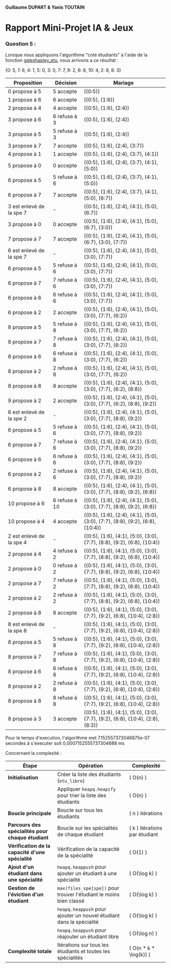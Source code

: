 #### Guillaume DUPART & Yanis TOUTAIN

# Rapport Mini-Projet IA & Jeux

### Question 5 :

Lorsque nous appliquons l'algorithme "coté étudiants" à l'aide de la fonction [galeshapley_etu](../src/galeshapley.py), nous arrivons a ce résultat : 

{0: 5, 1: 6, 4: 1, 5: 0, 3: 0, 7: 7, 9: 2, 6: 8, 10: 4, 2: 8, 8: 3}


| Proposition        | Décision   | Mariage                                                                                   |
|--------------------|------------|-------------------------------------------------------------------------------------------|
| 0 propose à 5      | 5 accepte  | ((0:5))                                                                                    |
| 1 propose à 6      | 6 accepte  | ((0:5), (1:6))                                                                             |
| 2 propose à 4      | 4 accepte  | ((0:5), (1:6), (2:4))                                                                      |
| 3 propose à 6      | 6 refuse à 3 | ((0:5), (1:6), (2:4))                                                                      |
| 3 propose à 5      | 5 refuse à 3 | ((0:5), (1:6), (2:4))                                                                      |
| 3 propose à 7      | 7 accepte  | ((0:5), (1:6), (2:4), (3:7))                                                               |
| 4 propose à 1      | 1 accepte  | ((0:5), (1:6), (2:4), (3:7), (4:1))                                                        |
| 5 propose à 0      | 0 accepte  | ((0:5), (1:6), (2:4), (3:7), (4:1), (5:0))                                                 |
| 6 propose à 5      | 5 refuse à 6 | ((0:5), (1:6), (2:4), (3:7), (4:1), (5:0))                                                 |
| 6 propose à 7      | 7 accepte  | ((0:5), (1:6), (2:4), (3:7), (4:1), (5:0), (6:7))                                          |
| 3 est enlevé de la spe 7 | - | ((0:5), (1:6), (2:4), (4:1), (5:0), (6:7))                                                 |
| 3 propose à 0      | 0 accepte  | ((0:5), (1:6), (2:4), (4:1), (5:0), (6:7), (3:0))                                          |
| 7 propose à 7      | 7 accepte  | ((0:5), (1:6), (2:4), (4:1), (5:0), (6:7), (3:0), (7:7))                                  |
| 6 est enlevé de la spe 7 | - | ((0:5), (1:6), (2:4), (4:1), (5:0), (3:0), (7:7))                                          |
| 6 propose à 5      | 5 refuse à 6 | ((0:5), (1:6), (2:4), (4:1), (5:0), (3:0), (7:7))                                          |
| 6 propose à 7      | 7 refuse à 6 | ((0:5), (1:6), (2:4), (4:1), (5:0), (3:0), (7:7))                                          |
| 6 propose à 6      | 6 refuse à 6 | ((0:5), (1:6), (2:4), (4:1), (5:0), (3:0), (7:7))                                          |
| 6 propose à 2      | 2 accepte  | ((0:5), (1:6), (2:4), (4:1), (5:0), (3:0), (7:7), (6:2))                                  |
| 8 propose à 5      | 5 refuse à 8 | ((0:5), (1:6), (2:4), (4:1), (5:0), (3:0), (7:7), (6:2))                                  |
| 8 propose à 7      | 7 refuse à 8 | ((0:5), (1:6), (2:4), (4:1), (5:0), (3:0), (7:7), (6:2))                                  |
| 8 propose à 6      | 6 refuse à 8 | ((0:5), (1:6), (2:4), (4:1), (5:0), (3:0), (7:7), (6:2))                                  |
| 8 propose à 2      | 2 refuse à 8 | ((0:5), (1:6), (2:4), (4:1), (5:0), (3:0), (7:7), (6:2))                                  |
| 8 propose à 8      | 8 accepte  | ((0:5), (1:6), (2:4), (4:1), (5:0), (3:0), (7:7), (6:2), (8:8))                            |
| 9 propose à 2      | 2 accepte  | ((0:5), (1:6), (2:4), (4:1), (5:0), (3:0), (7:7), (6:2), (8:8), (9:2))                    |
| 6 est enlevé de la spe 2 | - | ((0:5), (1:6), (2:4), (4:1), (5:0), (3:0), (7:7), (8:8), (9:2))                            |
| 6 propose à 5      | 5 refuse à 6 | ((0:5), (1:6), (2:4), (4:1), (5:0), (3:0), (7:7), (8:8), (9:2))                            |
| 6 propose à 7      | 7 refuse à 6 | ((0:5), (1:6), (2:4), (4:1), (5:0), (3:0), (7:7), (8:8), (9:2))                            |
| 6 propose à 6      | 6 refuse à 6 | ((0:5), (1:6), (2:4), (4:1), (5:0), (3:0), (7:7), (8:8), (9:2))                            |
| 6 propose à 2      | 2 refuse à 6 | ((0:5), (1:6), (2:4), (4:1), (5:0), (3:0), (7:7), (8:8), (9:2))                            |
| 6 propose à 8      | 8 accepte  | ((0:5), (1:6), (2:4), (4:1), (5:0), (3:0), (7:7), (8:8), (9:2), (6:8))                    |
| 10 propose à 6     | 6 refuse à 10 | ((0:5), (1:6), (2:4), (4:1), (5:0), (3:0), (7:7), (8:8), (9:2), (6:8))                    |
| 10 propose à 4     | 4 accepte  | ((0:5), (1:6), (2:4), (4:1), (5:0), (3:0), (7:7), (8:8), (9:2), (6:8), (10:4))            |
| 2 est enlevé de la spe 4 | - | ((0:5), (1:6), (4:1), (5:0), (3:0), (7:7), (8:8), (9:2), (6:8), (10:4))                   |
| 2 propose à 4      | 4 refuse à 2 | ((0:5), (1:6), (4:1), (5:0), (3:0), (7:7), (8:8), (9:2), (6:8), (10:4))                   |
| 2 propose à 0      | 0 refuse à 2 | ((0:5), (1:6), (4:1), (5:0), (3:0), (7:7), (8:8), (9:2), (6:8), (10:4))                   |
| 2 propose à 7      | 7 refuse à 2 | ((0:5), (1:6), (4:1), (5:0), (3:0), (7:7), (8:8), (9:2), (6:8), (10:4))                   |
| 2 propose à 2      | 2 refuse à 2 | ((0:5), (1:6), (4:1), (5:0), (3:0), (7:7), (8:8), (9:2), (6:8), (10:4))                   |
| 2 propose à 8      | 8 accepte  | ((0:5), (1:6), (4:1), (5:0), (3:0), (7:7), (9:2), (6:8), (10:4), (2:8))                    |
| 8 est enlevé de la spe 8 | - | ((0:5), (1:6), (4:1), (5:0), (3:0), (7:7), (9:2), (6:8), (10:4), (2:8))                    |
| 8 propose à 5      | 5 refuse à 8 | ((0:5), (1:6), (4:1), (5:0), (3:0), (7:7), (9:2), (6:8), (10:4), (2:8))                    |
| 8 propose à 7      | 7 refuse à 8 | ((0:5), (1:6), (4:1), (5:0), (3:0), (7:7), (9:2), (6:8), (10:4), (2:8))                    |
| 8 propose à 6      | 6 refuse à 8 | ((0:5), (1:6), (4:1), (5:0), (3:0), (7:7), (9:2), (6:8), (10:4), (2:8))                    |
| 8 propose à 2      | 2 refuse à 8 | ((0:5), (1:6), (4:1), (5:0), (3:0), (7:7), (9:2), (6:8), (10:4), (2:8))                    |
| 8 propose à 8      | 8 refuse à 8 | ((0:5), (1:6), (4:1), (5:0), (3:0), (7:7), (9:2), (6:8), (10:4), (2:8))                    |
| 8 propose à 3      | 3 accepte  | ((0:5), (1:6), (4:1), (5:0), (3:0), (7:7), (9:2), (6:8), (10:4), (2:8), (8:3))             |


Pour le temps d'execution, l'algorithme met 7.152557373046875e-07 secondes à s'executer
soit 0,0007152555737304688 ms

Concernant la complexité :

| Étape                                      | Opération                                                    | Complexité                        |
|--------------------------------------------|--------------------------------------------------------------|-----------------------------------|
| **Initialisation**                         | Créer la liste des étudiants (`etu_libre`)                   | \( O(n) \)                        |
|                                            | Appliquer `heapq.heapify` pour trier la liste des étudiants  | \( O(n) \)                        |
| **Boucle principale**                      | Boucle sur tous les étudiants                                 | \( n \) itérations                |
| **Parcours des spécialités pour chaque étudiant** | Boucle sur les spécialités de chaque étudiant                | \( k \) itérations par étudiant   |
| **Vérification de la capacité d'une spécialité** | Vérification de la capacité de la spécialité                | \( O(1) \)                        |
| **Ajout d'un étudiant dans une spécialité** | `heapq.heappush` pour ajouter un étudiant à une spécialité    | \( O(\log k) \)                   |
| **Gestion de l'éviction d'un étudiant**    | `max(files_spe[spe])` pour trouver l'étudiant le moins bien classé | \( O(\log k) \)               |
|                                            | `heapq.heappush` pour ajouter un nouvel étudiant dans la spécialité | \( O(\log k) \)             |
|                                            | `heapq.heappush` pour réajouter un étudiant libre            | \( O(\log n) \)                   |
| **Complexité totale**                      | Itérations sur tous les étudiants et toutes les spécialités | \( O(n * k * \log(k)) \)   |
